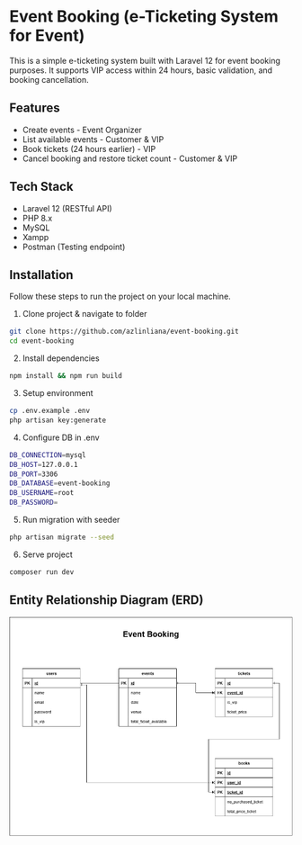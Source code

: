 # Event Booking (e-Ticketing System for Event)

This is a simple e-ticketing system built with Laravel 12 for event booking purposes. It supports VIP access within 24 hours, basic validation, and booking cancellation.

## Features

- Create events - Event Organizer
- List available events - Customer & VIP
- Book tickets (24 hours earlier) - VIP
- Cancel booking and restore ticket count - Customer & VIP

## Tech Stack

- Laravel 12 (RESTful API)
- PHP 8.x
- MySQL
- Xampp
- Postman (Testing endpoint)

## Installation
Follow these steps to run the project on your local machine.

1. Clone project & navigate to folder
```bash
git clone https://github.com/azlinliana/event-booking.git
cd event-booking
```

2. Install dependencies
```bash
npm install && npm run build
```

3. Setup environment
```bash
cp .env.example .env
php artisan key:generate
```

4. Configure DB in .env
```bash
DB_CONNECTION=mysql
DB_HOST=127.0.0.1
DB_PORT=3306
DB_DATABASE=event-booking
DB_USERNAME=root
DB_PASSWORD=
```

5. Run migration with seeder
```bash
php artisan migrate --seed
```

6. Serve project
```bash
composer run dev
``` 

## Entity Relationship Diagram (ERD)
![ERD](public/erd-event-booking.png)


